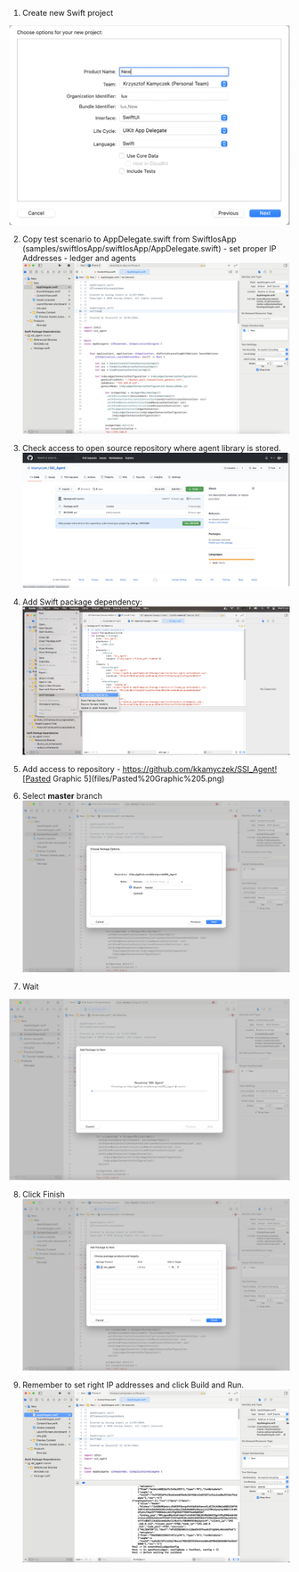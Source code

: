 1. Create new Swift project 

![Choose options for your new project](files/Choose%20options%20for%20your%20new%20project.png)



2. Copy test scenario to AppDelegate.swift from SwiftIosApp (samples/swiftIosApp/swiftIosApp/AppDelegate.swift) - set proper IP Addresses - ledger and agents![Pasted Graphic 9](files/Pasted%20Graphic%209.png)





3. Check access to open source repository where agent library is stored.![Pasted Graphic 13](files/Pasted%20Graphic%2013.png)



4. Add Swift package dependency:![Pasted Graphic 12](files/Pasted%20Graphic%2012.png)





5. Add access to repository - https://github.com/kkamyczek/SSI_Agent![Pasted Graphic 5](files/Pasted%20Graphic%205.png)



6. Select **master** branch ![Pasted Graphic 6](files/Pasted%20Graphic%206.png)



7. Wait

![Pasted Graphic 7](files/Pasted%20Graphic%207.png)



8. Click Finish![Pasted Graphic 8](files/Pasted%20Graphic%208.png)





9. Remember to set right IP addresses and click Build and Run.![Pasted Graphic 10](files/Pasted%20Graphic%2010.png)

